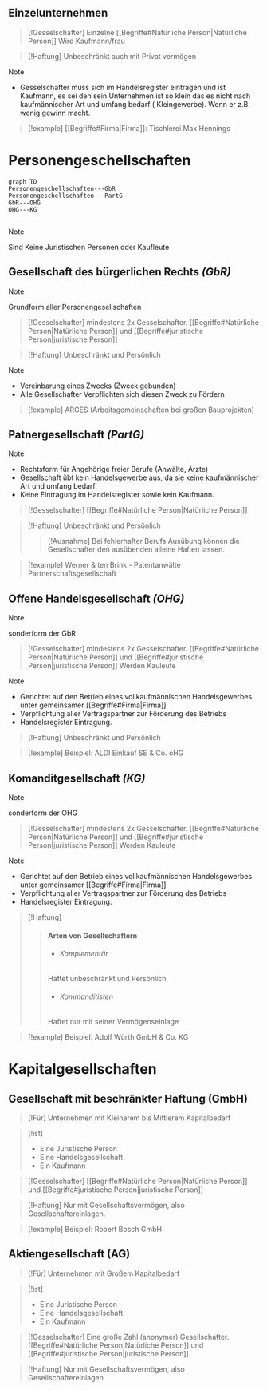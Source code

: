 ## Einzelunternehmen

>[!Gesselschafter]
>Einzelne [[Begriffe#Natürliche Person|Natürliche Person]]
>Wird Kaufmann/frau

>[!Haftung]
>Unbeschränkt auch mit Privat vermögen

>[!note]
>- Gesselschafter muss sich im Handelsregister eintragen und ist Kaufmann, es sei den sein Unternehmen ist so klein das es nicht nach kaufmännischer Art und umfang bedarf ( Kleingewerbe). Wenn er z.B. wenig gewinn macht.


>[!example]
>[[Begriffe#Firma|Firma]]: Tischlerei Max Hennings

# Personengeschellschaften

```mermaid
graph TD
Personengeschellschaften---GbR
Personengeschellschaften---PartG
GbR---OHG
OHG---KG


```

>[!note]
>Sind Keine Juristischen Personen oder Kaufleute
## Gesellschaft des bürgerlichen Rechts *(GbR)*

>[!note]
>Grundform aller Personengesellschaften

>[!Gesselschafter]
>mindestens 2x Gesselschafter. 
>[[Begriffe#Natürliche Person|Natürliche Person]] und [[Begriffe#juristische Person|juristische Person]]

>[!Haftung]
>Unbeschränkt und Persönlich

>[!Note]
>- Vereinbarung eines Zwecks (Zweck gebunden)
>- Alle Gesellschafter Verpflichten sich diesen Zweck zu Fördern

>[!example]
> ARGES (Arbeitsgemeinschaften bei großen Bauprojekten)

## Patnergesellschaft *(PartG)*

>[!Note]
>- Rechtsform für Angehörige freier Berufe (Anwälte, Ärzte)
>- Gesellschaft übt kein Handelsgewerbe aus, da sie keine kaufmännischer Art und umfang bedarf.
>- Keine Eintragung im Handelsregister sowie kein Kaufmann.

>[!Gesselschafter]
>[[Begriffe#Natürliche Person|Natürliche Person]]

>[!Haftung]
>Unbeschränkt und Persönlich
>>[!Ausnahme]
>>Bei fehlerhafter Berufs Ausübung können die Gesellschafter den ausübenden alleine Haften lassen.

>[!example]
>Werner & ten Brink - Patentanwälte Partnerschaftsgesellschaft

## Offene Handelsgesellschaft *(OHG)*

>[!note]
>sonderform der GbR

>[!Gesselschafter]
>mindestens 2x Gesselschafter. 
>[[Begriffe#Natürliche Person|Natürliche Person]] und [[Begriffe#juristische Person|juristische Person]]
>Werden Kauleute

>[!note]
>- Gerichtet auf den Betrieb eines vollkaufmännischen Handelsgewerbes unter gemeinsamer [[Begriffe#Firma|Firma]]
>- Verpflichtung aller Vertragspartner zur Förderung des Betriebs
>- Handelsregister Eintragung. 

>[!Haftung]
>Unbeschränkt und Persönlich

>[!example]
>Beispiel: ALDI Einkauf SE & Co. oHG

## Komanditgesellschaft *(KG)*

>[!note]
>sonderform der OHG

>[!Gesselschafter]
>mindestens 2x Gesselschafter. 
>[[Begriffe#Natürliche Person|Natürliche Person]] und [[Begriffe#juristische Person|juristische Person]]
>Werden Kauleute

>[!note]
>- Gerichtet auf den Betrieb eines vollkaufmännischen Handelsgewerbes unter gemeinsamer [[Begriffe#Firma|Firma]]
>- Verpflichtung aller Vertragspartner zur Förderung des Betriebs
>- Handelsregister Eintragung. 

>[!Haftung]
>>#### Arten von Gesellschaftern
>>- ###### Komplementär
>> Haftet unbeschränkt und Persönlich
>>- ###### Kommanditisten
>>Haftet nur mit seiner Vermögenseinlage

>[!example]
>Beispiel: Adolf Würth GmbH & Co. KG

# Kapitalgesellschaften

## Gesellschaft mit beschränkter Haftung (GmbH)

>[!Für]
>Unternehmen mit Kleinerem bis Mittlerem Kapitalbedarf

>[!ist]
>- Eine Juristische Person
>- Eine Handelsgesellschaft
>- Ein Kaufmann

>[!Gesselschafter]
>[[Begriffe#Natürliche Person|Natürliche Person]] und [[Begriffe#juristische Person|juristische Person]]

>[!Haftung]
>Nur mit Gesellschaftsvermögen, also Gesellschaftereinlagen.

>[!example]
>Beispiel: Robert Bosch GmbH

## Aktiengesellschaft (AG)

>[!Für]
>Unternehmen mit Großem Kapitalbedarf

>[!ist]
>- Eine Juristische Person
>- Eine Handelsgesellschaft
>- Ein Kaufmann

>[!Gesselschafter]
>Eine große Zahl (anonymer) Gesellschafter.
>[[Begriffe#Natürliche Person|Natürliche Person]] und [[Begriffe#juristische Person|juristische Person]]


>[!Haftung]
>Nur mit Gesellschaftsvermögen, also Gesellschaftereinlagen.